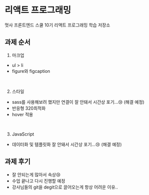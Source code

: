 # 리액트 프로그래밍

멋사 프론트엔드 스쿨 10기 리액트 프로그래밍 학습 저장소


## 과제 순서

1. 마크업
- ul > li
- figure와 figcaption

</br>

2. 스타일
- sass를 사용해보려 했지만 연결이 잘 안돼서 시간상 포기...😢 (해결 예정)
- 반응형 320최적화
- hover 적용

</br>

3. JavaScript
- 데이터화 및 템플릿화 잘 안돼서 시간상 포기...😢 (해결 예정)

## 과제 후기
- 잘 안되는게 많아서 속상😢
- 수업 끝나고 다시 진행할 예정
- 강사님들의 git을 degit으로 끌어오는게 항상 어려운 이유..